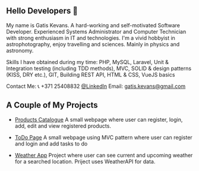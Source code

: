 ## Hello Developers 👋

My name is Gatis Kevans. A hard-working and self-motivated Software Developer. Experienced Systems Administrator and Computer Technician with strong enthusiasm in IT and technologies.
I'm a vivid hobbyist in astrophotography, enjoy travelling and sciences. Mainly in physics and astronomy.

Skills I have obtained during my time: PHP, MySQL, Laravel, Unit & Integration testing (including TDD methods), MVC, SOLID & design patterns (KISS, DRY etc.), GIT, Building REST API, HTML & CSS, VueJS basics

Contact Me: 📞 +371 25408832 [@LinkedIn](https://www.linkedin.com/in/gatis-kevans/) Email: [gatis.kevans@gmail.com](gatis.kevans@gmail.com)

## A Couple of My Projects

* [Products Catalogue](https://github.com/gatiskevans/Product-catalogue)
A small webpage where user can register, login, add, edit and view registered products.

* [ToDo Page](https://github.com/gatiskevans/Login-Register-ToDo-App)
A small webpage using MVC pattern where user can register and login and add tasks to do

* [Weather App](https://github.com/gatiskevans/weather-app)
Project where user can see current and upcoming weather for a searched location. Priject uses WeatherAPI for data.
